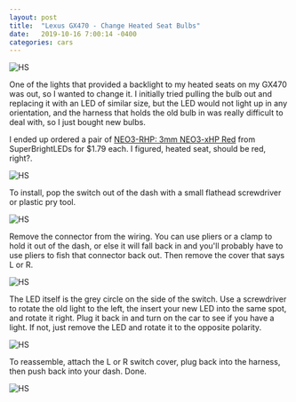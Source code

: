 ```yaml
---
layout: post
title:  "Lexus GX470 - Change Heated Seat Bulbs"
date:   2019-10-16 7:00:14 -0400
categories: cars
---
```


![HS](/images/hs/1.jpg)

One of the lights that provided a backlight to my heated seats on my GX470 was out, so I wanted to change it. I initially tried pulling the bulb out and replacing it with an LED of similar size, but the LED would not light up in any orientation, and the harness that holds the old bulb in was really difficult to deal with, so I just bought new bulbs.

I ended up ordered a pair of [NEO3-RHP: 3mm NEO3-xHP Red](https://www.superbrightleds.com/moreinfo/instrument-cluster-gauge/neox-led-bulb-high-power-instrument-panel-led/221/) from SuperBrightLEDs for $1.79 each. I figured, heated seat, should be red, right?.

![HS](/images/hs/2.jpg)

To install, pop the switch out of the dash with a small flathead screwdriver or plastic pry tool.

![HS](/images/hs/3.jpg)

Remove the connector from the wiring. You can use pliers or a clamp to hold it out of the dash, or else it will fall back in and you'll probably have to use pliers to fish that connector back out. Then remove the cover that says L or R.

![HS](/images/hs/4.jpg)

The LED itself is the grey circle on the side of the switch. Use a screwdriver to rotate the old light to the left, the insert your new LED into the same spot, and rotate it right. Plug it back in and turn on the car to see if you have a light. If not, just remove the LED and rotate it to the opposite polarity.

![HS](/images/hs/5.jpg)

To reassemble, attach the L or R switch cover, plug back into the harness, then push back into your dash. Done.

![HS](/images/hs/1.jpg)
